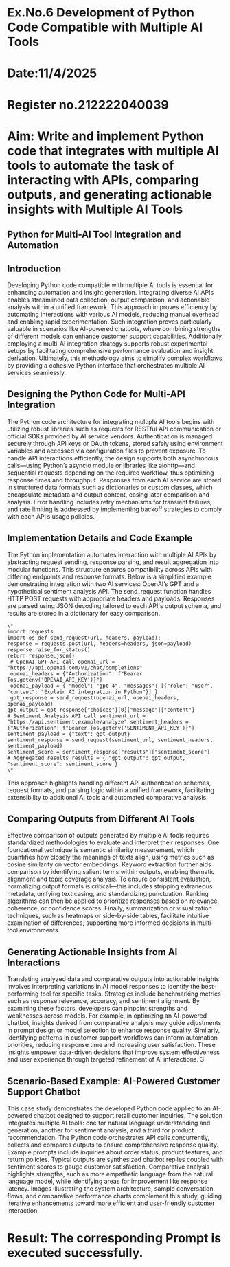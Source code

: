 # Ex.No.6 Development of Python Code Compatible with Multiple AI Tools

# Date:11/4/2025
# Register no.212222040039
# Aim: Write and implement Python code that integrates with multiple AI tools to automate the task of interacting with APIs, comparing outputs, and generating actionable insights with Multiple AI Tools

## Python for Multi-AI Tool Integration and Automation
## Introduction
Developing Python code compatible with multiple AI tools is essential for enhancing automation and insight generation. Integrating diverse AI APIs enables streamlined data collection, output comparison, and actionable analysis within a unified framework. This approach improves efficiency by automating interactions with various AI models, reducing manual overhead and enabling rapid experimentation.
Such integration proves particularly valuable in scenarios like AI-powered chatbots, where combining strengths of different models can enhance customer support capabilities. Additionally, employing a multi-AI integration strategy supports robust experimental setups by facilitating comprehensive performance evaluation and insight derivation.
Ultimately, this methodology aims to simplify complex workflows by providing a cohesive Python interface that orchestrates multiple AI services seamlessly.
## Designing the Python Code for Multi-API Integration
The Python code architecture for integrating multiple AI tools begins with utilizing robust libraries such as requests for RESTful API communication or official SDKs provided by AI service vendors. Authentication is managed securely through API keys or OAuth tokens, stored safely using environment variables and accessed via configuration files to prevent exposure.
To handle API interactions efficiently, the design supports both asynchronous calls—using Python’s asyncio module or libraries like aiohttp—and sequential requests depending on the required workflow, thus optimizing response times and throughput.
Responses from each AI service are stored in structured data formats such as dictionaries or custom classes, which encapsulate metadata and output content, easing later comparison and analysis. Error handling includes retry mechanisms for transient failures, and rate limiting is addressed by implementing backoff strategies to comply with each API’s usage policies.
## Implementation Details and Code Example
The Python implementation automates interaction with multiple AI APIs by abstracting request sending, response parsing, and result aggregation into modular functions. This structure ensures compatibility across APIs with differing endpoints and response formats.
Below is a simplified example demonstrating integration with two AI services: OpenAI’s GPT and a hypothetical sentiment analysis API. The send_request function handles HTTP POST requests with appropriate headers and payloads. Responses are parsed using JSON decoding tailored to each API's output schema, and results are stored in a dictionary for easy comparison.
```
\*
import requests
import os def send_request(url, headers, payload):
response = requests.post(url, headers=headers, json=payload)
response.raise_for_status()
return response.json()
 # OpenAI GPT API call openai_url = "https://api.openai.com/v1/chat/completions"
 openai_headers = {"Authorization": f"Bearer {os.getenv('OPENAI_API_KEY')}"}
 openai_payload = { "model": "gpt-4", "messages": [{"role": "user", "content": "Explain AI integration in Python"}] }
 gpt_response = send_request(openai_url, openai_headers, openai_payload)
gpt_output = gpt_response["choices"][0]["message"]["content"]
# Sentiment Analysis API call sentiment_url = "https://api.sentiment.example/analyze" sentiment_headers = {"Authorization": f"Bearer {os.getenv('SENTIMENT_API_KEY')}"}
sentiment_payload = {"text": gpt_output}
sentiment_response = send_request(sentiment_url, sentiment_headers, sentiment_payload)
sentiment_score = sentiment_response["results"]["sentiment_score"]
# Aggregated results results = { "gpt_output": gpt_output, "sentiment_score": sentiment_score }
\*
```
This approach highlights handling different API authentication schemes, request formats, and parsing logic within a unified framework, facilitating extensibility to additional AI tools and automated comparative analysis.
## Comparing Outputs from Different AI Tools
Effective comparison of outputs generated by multiple AI tools requires standardized methodologies to evaluate and interpret their responses. One foundational technique is semantic similarity measurement, which quantifies how closely the meanings of texts align, using metrics such as cosine similarity on vector embeddings. Keyword extraction further aids comparison by identifying salient terms within outputs, enabling thematic alignment and topic coverage analysis.
To ensure consistent evaluation, normalizing output formats is critical—this includes stripping extraneous metadata, unifying text casing, and standardizing punctuation. Ranking algorithms can then be applied to prioritize responses based on relevance, coherence, or confidence scores.
Finally, summarization or visualization techniques, such as heatmaps or side-by-side tables, facilitate intuitive examination of differences, supporting more informed decisions in multi-tool environments.
## Generating Actionable Insights from AI Interactions
Translating analyzed data and comparative outputs into actionable insights involves interpreting variations in AI model responses to identify the best-performing tool for specific tasks. Strategies include benchmarking metrics such as response relevance, accuracy, and sentiment alignment. By examining these factors, developers can pinpoint strengths and weaknesses across models.
For example, in optimizing an AI-powered chatbot, insights derived from comparative analysis may guide adjustments in prompt design or model selection to enhance response quality. Similarly, identifying patterns in customer support workflows can inform automation priorities, reducing response time and increasing user satisfaction.
These insights empower data-driven decisions that improve system effectiveness and user experience through targeted refinement of AI interactions.
3
## Scenario-Based Example: AI-Powered Customer Support Chatbot
This case study demonstrates the developed Python code applied to an AI-powered chatbot designed to support retail customer inquiries. The solution integrates multiple AI tools: one for natural language understanding and generation, another for sentiment analysis, and a third for product recommendation. The Python code orchestrates API calls concurrently, collects and compares outputs to ensure comprehensive response quality.
Example prompts include inquiries about order status, product features, and return policies. Typical outputs are synthesized chatbot replies coupled with sentiment scores to gauge customer satisfaction. Comparative analysis highlights strengths, such as more empathetic language from the natural language model, while identifying areas for improvement like response latency.
Images illustrating the system architecture, sample conversation flows, and comparative performance charts complement this study, guiding iterative enhancements toward more efficient and user-friendly customer interaction.

# Result: The corresponding Prompt is executed successfully.
